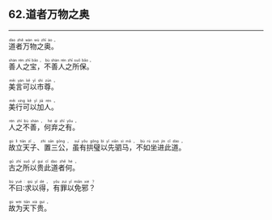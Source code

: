 ## 62.道者万物之奥
---


<ruby><rb> 道者万物之奥。 </rb> <rt> dào  zhě  wàn  wù  zhī  ào 。</rt>
</ruby>

<ruby><rb> 善人之宝，不善人之所保。 </rb> <rt> shàn  rén  zhī  bǎo ， bù  shàn  rén  zhī  suǒ  bǎo 。</rt>
</ruby>

<ruby><rb> 美言可以市尊。 </rb> <rt> měi  yán  kě  yǐ  shì  zūn 。</rt>
</ruby>

<ruby><rb> 美行可以加人。 </rb> <rt> měi  xíng  kě  yǐ  jiā  rén 。</rt>
</ruby>

<ruby><rb> 人之不善，何弃之有。 </rb> <rt> rén  zhī  bù  shàn ， hé  qì  zhī  yǒu 。</rt>
</ruby>

<ruby><rb> 故立天子、置三公，虽有拱璧以先驷马，不如坐进此道。 </rb> <rt> gù  lì  tiān  zǐ 、 zhì  sān  gōng ， suī  yǒu  gǒng  bì  yǐ  xiān  sì  mǎ ， bù  rú  zuò  jìn  cǐ  dào 。</rt>
</ruby>

<ruby><rb> 古之所以贵此道者何。 </rb> <rt> gǔ  zhī  suǒ  yǐ  guì  cǐ  dào  zhě  hé 。</rt>
</ruby>

<ruby><rb> 不曰∶求以得，有罪以免邪？ </rb> <rt> bù  yuē ∶ qiú  yǐ  dé ， yǒu  zuì  yǐ  miǎn  xié ？</rt>
</ruby>

<ruby><rb> 故为天下贵。 </rb> <rt> gù  wèi  tiān  xià  guì 。</rt>
</ruby>

<ruby><rb>   </rb> <rt> </rt>
</ruby>

